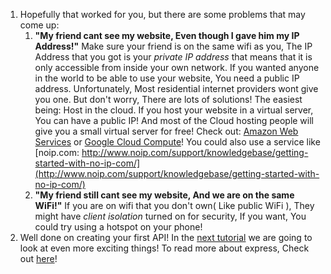 1. Hopefully that worked for you, but there are some problems that may come up:
   1. **"My friend cant see my website, Even though I gave him my IP Address!"** Make sure your friend is on the same wifi as you, The IP Address that you got is your _private IP address_ that means that it is only accessible from inside your own network. If you wanted anyone in the world to be able to use your website, You need a public IP address. Unfortunately, Most residential internet providers wont give you one. But don't worry, There are lots of solutions! The easiest being: Host in the cloud. If you host your website in a virtual server, You can have a public IP! And most of the Cloud hosting people will give you a small virtual server for free! Check out: [Amazon Web Services](https://aws.amazon.com/ec2/) or [Google Cloud Compute](https://cloud.google.com/compute/)! You could also use a service like [noip.com: http://www.noip.com/support/knowledgebase/getting-started-with-no-ip-com/](http://www.noip.com/support/knowledgebase/getting-started-with-no-ip-com/)
   2. **"My friend still cant see my website, And we are on the same WiFi!"** If you are on wifi that you don't own\( Like public WiFi \), They might have _client isolation_ turned on for security, If you want, You could try using a hotspot on your phone!
2. Well done on creating your first API! In the [next tutorial](https://coderdojo.gitbooks.io/intermediate-nodejs-sushi/content/en/) we are going to look at even more exciting things! To read more about express, Check out [here](https://expressjs.com/)!



